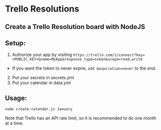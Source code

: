 # Trello Resolutions
## Create a Trello Resolution board with NodeJS

## Setup:

1. Authorize your app by visiting `https://trello.com/1/connect?key=<PUBLIC_KEY>&name=MyApp&response_type=token&scope=read,write`
  - If you want the token to never expire, `add &expiration=never` to the end.
2. Put your secrets in secrets.yml
3. Put your calendar in data.yml

## Usage:

`node create-calendar.js January`

Note that Trello has an API rate limit, so it is recommended to do one month at a time.


